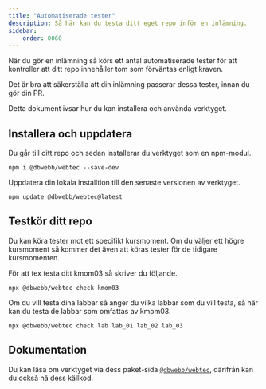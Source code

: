 ```yaml
---
title: "Automatiserade tester" 
description: Så här kan du testa ditt eget repo inför en inlämning.
sidebar:
    order: 0060
---
```


När du gör en inlämning så körs ett antal automatiserade tester för att kontroller att ditt repo innehåller tom som förväntas enligt kraven.

Det är bra att säkerställa att din inlämning passerar dessa tester, innan du gör din PR.

Detta dokument ivsar hur du kan installera och använda verktyget.



## Installera och uppdatera

Du går till ditt repo och sedan installerar du verktyget som en npm-modul.

```
npm i @dbwebb/webtec --save-dev
```

Uppdatera din lokala installtion till den senaste versionen av verktyget.

```
npm update @dbwebb/webtec@latest
```


## Testkör ditt repo

Du kan köra tester mot ett specifikt kursmoment. Om du väljer ett högre kursmoment så kommer det även att köras tester för de tidigare kursmomenten.

För att tex testa ditt kmom03 så skriver du följande.

```
npx @dbwebb/webtec check kmom03
```

Om du vill testa dina labbar så anger du vilka labbar som du vill testa, så här kan du testa de labbar som omfattas av kmom03.

```
npx @dbwebb/webtec check lab lab_01 lab_02 lab_03
```



## Dokumentation

Du kan läsa om verktyget via dess paket-sida [`@dbwebb/webtec`](https://www.npmjs.com/package/@dbwebb/webtec), därifrån kan du också nå dess källkod.
